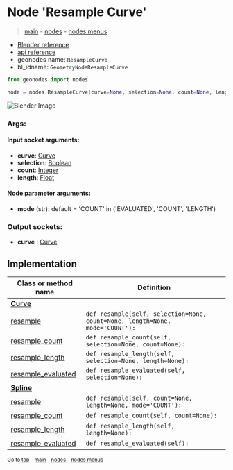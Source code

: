 # Node 'Resample Curve'

> [main](../structure.md) - [nodes](nodes.md) - [nodes menus](nodes_menus.md)

- [Blender reference](https://docs.blender.org/manual/en/latest/modeling/geometry_nodes/curve/resample_curve.html)
- [api reference](https://docs.blender.org/api/current/bpy.types.GeometryNodeResampleCurve.html)
- geonodes name: `ResampleCurve`
- bl_idname: `GeometryNodeResampleCurve`

```python
from geonodes import nodes

node = nodes.ResampleCurve(curve=None, selection=None, count=None, length=None, mode='COUNT')
```

![Blender Image](https://docs.blender.org/manual/en/latest/_images/node-types_GeometryNodeResampleCurve.webp)

### Args:

#### Input socket arguments:

- **curve**: [Curve](Curve.md)
- **selection**: [Boolean](Boolean.md)
- **count**: [Integer](Integer.md)
- **length**: [Float](Float.md)

#### Node parameter arguments:

- **mode** (str): default = 'COUNT' in ('EVALUATED', 'COUNT', 'LENGTH')

### Output sockets:

- **curve** : [Curve](Curve.md)

## Implementation

| Class or method name | Definition |
|----------------------|------------|
| **[Curve](Curve.md)** |
| [resample](Curve.md#resample) | `def resample(self, selection=None, count=None, length=None, mode='COUNT'):` |
| [resample_count](Curve.md#resample_count) | `def resample_count(self, selection=None, count=None):` |
| [resample_length](Curve.md#resample_length) | `def resample_length(self, selection=None, length=None):` |
| [resample_evaluated](Curve.md#resample_evaluated) | `def resample_evaluated(self, selection=None):` |
| **[Spline](Spline.md)** |
| [resample](Spline.md#resample) | `def resample(self, count=None, length=None, mode='COUNT'):` |
| [resample_count](Spline.md#resample_count) | `def resample_count(self, count=None):` |
| [resample_length](Spline.md#resample_length) | `def resample_length(self, length=None):` |
| [resample_evaluated](Spline.md#resample_evaluated) | `def resample_evaluated(self):` |

<sub>Go to [top](#node-Resample-Curve) - [main](../structure.md) - [nodes](nodes.md) - [nodes menus](nodes_menus.md)</sub>

